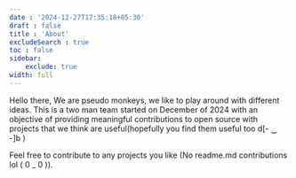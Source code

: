 ```yaml
---
date : '2024-12-27T17:35:18+05:30'
draft : false
title : 'About'
excludeSearch : true
toc : false
sidebar:
    exclude: true
width: full
---
```


Hello there, We are pseudo monkeys, we like to play around with different ideas.
This is a two man team started on December of 2024 with an objective of
providing meaningful contributions to open source with projects that we think
are useful(hopefully you find them useful too d[- ‿ -]b )

Feel free to contribute to any projects you like (No readme.md contributions lol
( 0 _ 0 )).

